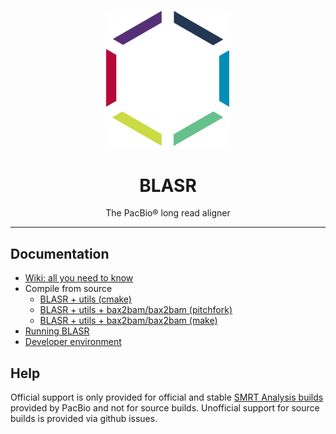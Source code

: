 <p align="center">
  <img src="doc/img/blasr.png" alt="blasr logo" width="200px"/>
</p>
<h1 align="center">BLASR</h1>
<p align="center">The PacBio® long read aligner</p>

***
## Documentation

 - [Wiki: all you need to know](https://github.com/PacificBiosciences/blasr/wiki)
 - Compile from source
    - [BLASR + utils (cmake)](doc/INSTALL_CMAKE.md)
    - [BLASR + utils + bax2bam/bax2bam (pitchfork)](https://github.com/PacificBiosciences/pitchfork/wiki/Installing-blasr-with-pitchfork)
    - [BLASR + utils + bax2bam/bax2bam (make)](doc/INSTALL_MAKE.md)
 - [Running BLASR](doc/EXAMPLES.md)
 - [Developer environment](doc/DEVELOPER.md)

## Help

Official support is only provided for official and stable
[SMRT Analysis builds](http://www.pacb.com/products-and-services/analytical-software/)
provided by PacBio and not for source builds.
Unofficial support for source builds is provided via github issues.
